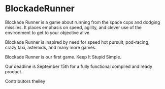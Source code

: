 # BlockadeRunner

Blockade Runner is a game about running from the space cops and dodging missiles. It places emphasis on speed, agility, and clever use of the environment to get to your objective alive. 

Blockade Runner is inspired by need for speed hot pursuit, pod-racing, crazy taxi, asteroids, and many more games. 


Blockade Runner is our first game. Keep It Stupid Simple.

Our deadline is September 15th for a fully functional compiled and ready product.

Contributors
thelley